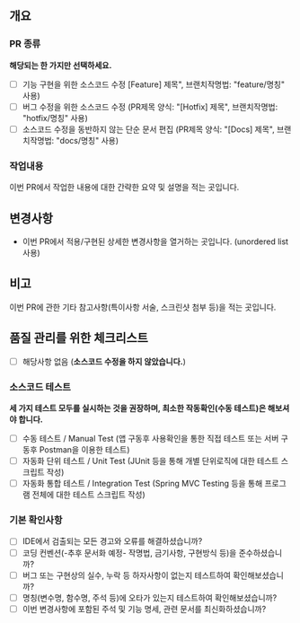 ## 개요
### PR 종류
**해당되는 한 가지만 선택하세요.**
- [ ] 기능 구현을 위한 소스코드 수정 [Feature] 제목", 브랜치작명법: "feature/명칭" 사용)
- [ ] 버그 수정을 위한 소스코드 수정 (PR제목 양식: "[Hotfix] 제목", 브랜치작명법: "hotfix/명칭" 사용)
- [ ] 소스코드 수정을 동반하지 않는 단순 문서 편집 (PR제목 양식: "[Docs] 제목", 브랜치작명법: "docs/명칭" 사용)

### 작업내용
이번 PR에서 작업한 내용에 대한 간략한 요약 및 설명을 적는 곳입니다.

## 변경사항
* 이번 PR에서 적용/구현된 상세한 변경사항을 열거하는 곳입니다. (unordered list 사용)

## 비고
이번 PR에 관한 기타 참고사항(특이사항 서술, 스크린샷 첨부 등)을 적는 곳입니다.

## 품질 관리를 위한 체크리스트
- [ ] 해당사항 없음 (**소스코드 수정을 하지 않았습니다.**)

### 소스코드 테스트
**세 가지 테스트 모두를 실시하는 것을 권장하며, 최소한 작동확인(수동 테스트)은 해보셔야 합니다.**
- [ ] 수동 테스트 / Manual Test (앱 구동후 사용확인을 통한 직접 테스트 또는 서버 구동후 Postman을 이용한 테스트)
- [ ] 자동화 단위 테스트 / Unit Test (JUnit 등을 통해 개별 단위로직에 대한 테스트 스크립트 작성)
- [ ] 자동화 통합 테스트 / Integration Test (Spring MVC Testing 등을 통해 프로그램 전체에 대한 테스트 스크립트 작성)

### 기본 확인사항
- [ ] IDE에서 검출되는 모든 경고와 오류를 해결하셨습니까?
- [ ] 코딩 컨벤션(-추후 문서화 예정- 작명법, 금기사항, 구현방식 등)을 준수하셨습니까?
- [ ] 버그 또는 구현상의 실수, 누락 등 하자사항이 없는지 테스트하여 확인해보셨습니까?
- [ ] 명칭(변수명, 함수명, 주석 등)에 오타가 있는지 테스트하여 확인해보셨습니까?
- [ ] 이번 변경사항에 포함된 주석 및 기능 명세, 관련 문서를 최신화하셨습니까?